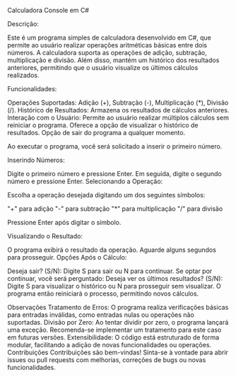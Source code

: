 Calculadora Console em C#

Descrição:

Este é um programa simples de calculadora desenvolvido em C#, que permite ao usuário realizar operações aritméticas básicas entre dois números. A calculadora suporta as operações de adição, subtração, multiplicação e divisão. Além disso, mantém um histórico dos resultados anteriores, permitindo que o usuário visualize os últimos cálculos realizados.

Funcionalidades:

Operações Suportadas: Adição (+), Subtração (-), Multiplicação (*), Divisão (/).
Histórico de Resultados: Armazena os resultados de cálculos anteriores.
Interação com o Usuário:
Permite ao usuário realizar múltiplos cálculos sem reiniciar o programa.
Oferece a opção de visualizar o histórico de resultados.
Opção de sair do programa a qualquer momento.

Ao executar o programa, você será solicitado a inserir o primeiro número.

Inserindo Números:

Digite o primeiro número e pressione Enter.
Em seguida, digite o segundo número e pressione Enter.
Selecionando a Operação:

Escolha a operação desejada digitando um dos seguintes símbolos:

"+" para adição
"-" para subtração
"*" para multiplicação
"/" para divisão

Pressione Enter após digitar o símbolo.

Visualizando o Resultado:

O programa exibirá o resultado da operação.
Aguarde alguns segundos para prosseguir.
Opções Após o Cálculo:

Deseja sair? (S/N): Digite S para sair ou N para continuar.
Se optar por continuar, você será perguntado:
Deseja ver os últimos resultados? (S/N): Digite S para visualizar o histórico ou N para prosseguir sem visualizar.
O programa então reiniciará o processo, permitindo novos cálculos.

Observações
Tratamento de Erros: O programa realiza verificações básicas para entradas inválidas, como entradas nulas ou operações não suportadas.
Divisão por Zero: Ao tentar dividir por zero, o programa lançará uma exceção. Recomenda-se implementar um tratamento para este caso em futuras versões.
Extensibilidade: O código está estruturado de forma modular, facilitando a adição de novas funcionalidades ou operações.
Contribuições
Contribuições são bem-vindas! Sinta-se à vontade para abrir issues ou pull requests com melhorias, correções de bugs ou novas funcionalidades.

